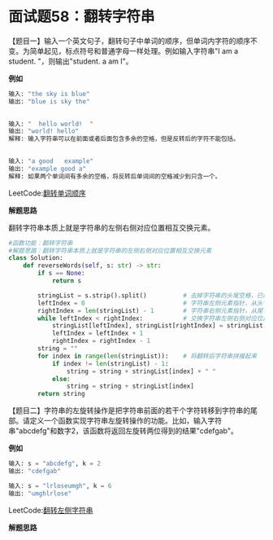 # 面试题58：翻转字符串



【题目一】输入一个英文句子，翻转句子中单词的顺序，但单词内字符的顺序不变。为简单起见，标点符号和普通字母一样处理。例如输入字符串"I am a student. "，则输出"student. a am I"。



**例如**

```python
输入: "the sky is blue"
输出: "blue is sky the"

    
输入: "  hello world!  "
输出: "world! hello"
解释: 输入字符串可以在前面或者后面包含多余的空格，但是反转后的字符不能包括。

    
输入: "a good   example"
输出: "example good a"
解释: 如果两个单词间有多余的空格，将反转后单词间的空格减少到只含一个。   
```



LeetCode:[翻转单词顺序](https://leetcode-cn.com/problems/fan-zhuan-dan-ci-shun-xu-lcof/)



**解题思路**

翻转字符串本质上就是字符串的左侧右侧对应位置相互交换元素。

```Python
#函数功能：翻转字符串
#解题思路：翻转字符串本质上就是字符串的左侧右侧对应位置相互交换元素
class Solution:
    def reverseWords(self, s: str) -> str:
        if s == None:
            return s

        stringList = s.strip().split()          # 去掉字符串的头尾空格，已经字符串间以空格划分
        leftIndex = 0                           # 字符串左侧元素指针，从头节点开始
        rightIndex = len(stringList) - 1        # 字符串右侧元素指针，从尾节点开始
        while leftIndex < rightIndex:           # 交换字符串左侧右侧对应位置元素
            stringList[leftIndex], stringList[rightIndex] = stringList[rightIndex], stringList[leftIndex]
            leftIndex = leftIndex + 1
            rightIndex = rightIndex - 1
        string = ""
        for index in range(len(stringList)):    # 将翻转后字符串拼接起来
            if index != len(stringList) - 1:
                string = string + stringList[index] + " "
            else:
                string = string + stringList[index]
        return string
```



【题目二】字符串的左旋转操作是把字符串前面的若干个字符转移到字符串的尾部。请定义一个函数实现字符串左旋转操作的功能。比如，输入字符串"abcdefg"和数字2，该函数将返回左旋转两位得到的结果"cdefgab"。





**例如**

```Python
输入: s = "abcdefg", k = 2
输出: "cdefgab"
```



```python
输入: s = "lrloseumgh", k = 6
输出: "umghlrlose"
```



LeetCode:[翻转左侧字符串](https://leetcode-cn.com/problems/zuo-xuan-zhuan-zi-fu-chuan-lcof/)

**解题思路**









